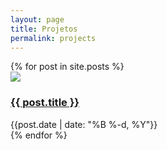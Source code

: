 ```yaml
---
layout: page
title: Projetos
permalink: projects
---
```


<div>
  {% for post in site.posts %}
    <div class="flex justify-start">
      <img class="mx-auto" src="{{site.baseurl}}/assets/projects/{{ post.title }}.png">
      <div>
        <h3><a href="{{site.baseurl}}{{ post.url }}">{{ post.title }}</a></h3>
        <div class="text-sm text-gray-400">{{post.date | date: "%B %-d, %Y"}}</div>
      </div> 
    </div>
  {% endfor %}
</div>


